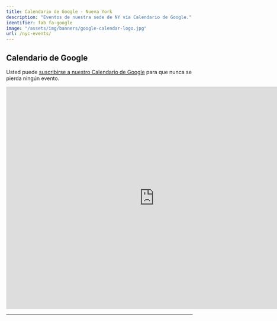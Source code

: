 ```yaml
---
title: Calendario de Google - Nueva York
description: "Eventos de nuestra sede de NY vía Calendario de Google."
identifier: fab fa-google
image: "/assets/img/banners/google-calendar-logo.jpg"
url: /nyc-events/
---
```


## Calendario de Google

Usted puede [suscribirse a nuestro Calendario de Google](https://calendar.google.com/calendar/r?cid=dvidsilva.com_eieh0fli3i3nheb8j8naav4tco@group.calendar.google.com) para que nunca se pierda ningún evento.

<iframe src="https://calendar.google.com/calendar/embed?height=600&amp;wkst=2&amp;bgcolor=%23FFFFFF&amp;src=dvidsilva.com_eieh0fli3i3nheb8j8naav4tco%40group.calendar.google.com&amp;color=%238D6F47&amp;ctz=America%2FLos_Angeles" style="border-width:0" width="800" height="600" frameborder="0" scrolling="no"></iframe>

---

